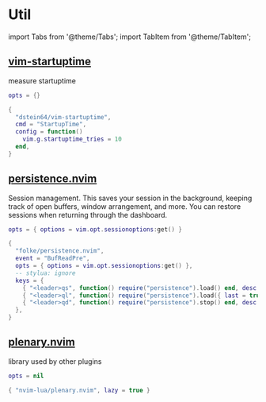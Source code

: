 # Util

<!-- plugins:start -->

import Tabs from '@theme/Tabs';
import TabItem from '@theme/TabItem';

## [vim-startuptime](https://github.com/dstein64/vim-startuptime)

 measure startuptime


<Tabs>

<TabItem value="opts" label="Options">

```lua
opts = {}
```

</TabItem>


<TabItem value="code" label="Full Spec">

```lua
{
  "dstein64/vim-startuptime",
  cmd = "StartupTime",
  config = function()
    vim.g.startuptime_tries = 10
  end,
}
```

</TabItem>

</Tabs>

## [persistence.nvim](https://github.com/folke/persistence.nvim)

 Session management. This saves your session in the background,
 keeping track of open buffers, window arrangement, and more.
 You can restore sessions when returning through the dashboard.


<Tabs>

<TabItem value="opts" label="Options">

```lua
opts = { options = vim.opt.sessionoptions:get() }
```

</TabItem>


<TabItem value="code" label="Full Spec">

```lua
{
  "folke/persistence.nvim",
  event = "BufReadPre",
  opts = { options = vim.opt.sessionoptions:get() },
  -- stylua: ignore
  keys = {
    { "<leader>qs", function() require("persistence").load() end, desc = "Restore Session" },
    { "<leader>ql", function() require("persistence").load({ last = true }) end, desc = "Restore Last Session" },
    { "<leader>qd", function() require("persistence").stop() end, desc = "Don't Save Current Session" },
  },
}
```

</TabItem>

</Tabs>

## [plenary.nvim](https://github.com/nvim-lua/plenary.nvim)

 library used by other plugins


<Tabs>

<TabItem value="opts" label="Options">

```lua
opts = nil
```

</TabItem>


<TabItem value="code" label="Full Spec">

```lua
{ "nvim-lua/plenary.nvim", lazy = true }
```

</TabItem>

</Tabs>

<!-- plugins:end -->
